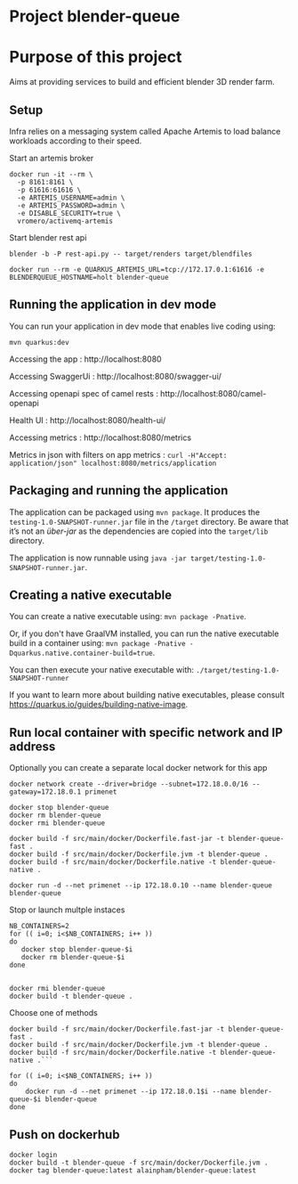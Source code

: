 # Project blender-queue

 # Purpose of this project
 
 Aims at providing services to build and efficient blender 3D render farm.


## Setup

Infra relies on a messaging system called Apache Artemis to load balance workloads according to their speed.

Start an artemis broker

```
docker run -it --rm \
  -p 8161:8161 \
  -p 61616:61616 \
  -e ARTEMIS_USERNAME=admin \
  -e ARTEMIS_PASSWORD=admin \
  -e DISABLE_SECURITY=true \
  vromero/activemq-artemis
```


Start blender rest api

```
blender -b -P rest-api.py -- target/renders target/blendfiles
```

```
docker run --rm -e QUARKUS_ARTEMIS_URL=tcp://172.17.0.1:61616 -e BLENDERQUEUE_HOSTNAME=holt blender-queue

```

## Running the application in dev mode

You can run your application in dev mode that enables live coding using:
```
mvn quarkus:dev
```

Accessing the app : http://localhost:8080

Accessing SwaggerUi : http://localhost:8080/swagger-ui/

Accessing openapi spec of camel rests : http://localhost:8080/camel-openapi

Health UI : http://localhost:8080/health-ui/

Accessing metrics : http://localhost:8080/metrics

Metrics in json with filters on app metrics : `curl -H"Accept: application/json" localhost:8080/metrics/application`

## Packaging and running the application

The application can be packaged using `mvn package`.
It produces the `testing-1.0-SNAPSHOT-runner.jar` file in the `/target` directory.
Be aware that it’s not an _über-jar_ as the dependencies are copied into the `target/lib` directory.

The application is now runnable using `java -jar target/testing-1.0-SNAPSHOT-runner.jar`.

## Creating a native executable

You can create a native executable using: `mvn package -Pnative`.

Or, if you don't have GraalVM installed, you can run the native executable build in a container using: `mvn package -Pnative -Dquarkus.native.container-build=true`.

You can then execute your native executable with: `./target/testing-1.0-SNAPSHOT-runner`

If you want to learn more about building native executables, please consult https://quarkus.io/guides/building-native-image.

## Run local container with specific network and IP address

Optionally you can create a separate local docker network for this app

```
docker network create --driver=bridge --subnet=172.18.0.0/16 --gateway=172.18.0.1 primenet 
```

```
docker stop blender-queue
docker rm blender-queue
docker rmi blender-queue

docker build -f src/main/docker/Dockerfile.fast-jar -t blender-queue-fast .
docker build -f src/main/docker/Dockerfile.jvm -t blender-queue .
docker build -f src/main/docker/Dockerfile.native -t blender-queue-native .

docker run -d --net primenet --ip 172.18.0.10 --name blender-queue blender-queue
```


Stop or launch multple instaces

```
NB_CONTAINERS=2
for (( i=0; i<$NB_CONTAINERS; i++ ))
do
   docker stop blender-queue-$i
   docker rm blender-queue-$i
done


docker rmi blender-queue
docker build -t blender-queue .
```

Choose one of methods
```
docker build -f src/main/docker/Dockerfile.fast-jar -t blender-queue-fast .
docker build -f src/main/docker/Dockerfile.jvm -t blender-queue .
docker build -f src/main/docker/Dockerfile.native -t blender-queue-native .```
```
```
for (( i=0; i<$NB_CONTAINERS; i++ ))
do
    docker run -d --net primenet --ip 172.18.0.1$i --name blender-queue-$i blender-queue
done

```


## Push on dockerhub

```
docker login
docker build -t blender-queue -f src/main/docker/Dockerfile.jvm .
docker tag blender-queue:latest alainpham/blender-queue:latest
```
